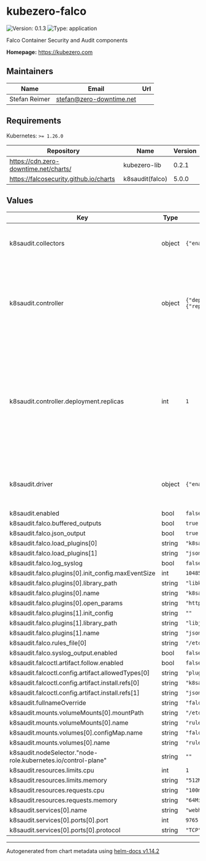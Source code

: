 # kubezero-falco

![Version: 0.1.3](https://img.shields.io/badge/Version-0.1.3-informational?style=flat-square) ![Type: application](https://img.shields.io/badge/Type-application-informational?style=flat-square)

Falco Container Security and Audit components

**Homepage:** <https://kubezero.com>

## Maintainers

| Name | Email | Url |
| ---- | ------ | --- |
| Stefan Reimer | <stefan@zero-downtime.net> |  |

## Requirements

Kubernetes: `>= 1.26.0`

| Repository | Name | Version |
|------------|------|---------|
| https://cdn.zero-downtime.net/charts/ | kubezero-lib | 0.2.1 |
| https://falcosecurity.github.io/charts | k8saudit(falco) | 5.0.0 |

## Values

| Key | Type | Default | Description |
|-----|------|---------|-------------|
| k8saudit.collectors | object | `{"enabled":false}` | Disable the collectors, no syscall events to enrich with metadata. |
| k8saudit.controller | object | `{"deployment":{"replicas":1},"kind":"deployment"}` | Deploy Falco as a deployment. One instance of Falco is enough. Anyway the number of replicas is configurabale. |
| k8saudit.controller.deployment.replicas | int | `1` | Number of replicas when installing Falco using a deployment. Change it if you really know what you are doing. For more info check the section on Plugins in the README.md file. |
| k8saudit.driver | object | `{"enabled":false}` | Disable the drivers since we want to deploy only the k8saudit plugin. |
| k8saudit.enabled | bool | `false` |  |
| k8saudit.falco.buffered_outputs | bool | `true` |  |
| k8saudit.falco.json_output | bool | `true` |  |
| k8saudit.falco.load_plugins[0] | string | `"k8saudit"` |  |
| k8saudit.falco.load_plugins[1] | string | `"json"` |  |
| k8saudit.falco.log_syslog | bool | `false` |  |
| k8saudit.falco.plugins[0].init_config.maxEventSize | int | `1048576` |  |
| k8saudit.falco.plugins[0].library_path | string | `"libk8saudit.so"` |  |
| k8saudit.falco.plugins[0].name | string | `"k8saudit"` |  |
| k8saudit.falco.plugins[0].open_params | string | `"http://:9765/k8s-audit"` |  |
| k8saudit.falco.plugins[1].init_config | string | `""` |  |
| k8saudit.falco.plugins[1].library_path | string | `"libjson.so"` |  |
| k8saudit.falco.plugins[1].name | string | `"json"` |  |
| k8saudit.falco.rules_file[0] | string | `"/etc/falco/rules.d"` |  |
| k8saudit.falco.syslog_output.enabled | bool | `false` |  |
| k8saudit.falcoctl.artifact.follow.enabled | bool | `false` |  |
| k8saudit.falcoctl.config.artifact.allowedTypes[0] | string | `"plugin"` |  |
| k8saudit.falcoctl.config.artifact.install.refs[0] | string | `"k8saudit:0.7.0"` |  |
| k8saudit.falcoctl.config.artifact.install.refs[1] | string | `"json:0.7.2"` |  |
| k8saudit.fullnameOverride | string | `"falco-k8saudit"` |  |
| k8saudit.mounts.volumeMounts[0].mountPath | string | `"/etc/falco/rules.d"` |  |
| k8saudit.mounts.volumeMounts[0].name | string | `"rules-volume"` |  |
| k8saudit.mounts.volumes[0].configMap.name | string | `"falco-k8saudit-rules"` |  |
| k8saudit.mounts.volumes[0].name | string | `"rules-volume"` |  |
| k8saudit.nodeSelector."node-role.kubernetes.io/control-plane" | string | `""` |  |
| k8saudit.resources.limits.cpu | int | `1` |  |
| k8saudit.resources.limits.memory | string | `"512Mi"` |  |
| k8saudit.resources.requests.cpu | string | `"100m"` |  |
| k8saudit.resources.requests.memory | string | `"64Mi"` |  |
| k8saudit.services[0].name | string | `"webhook"` |  |
| k8saudit.services[0].ports[0].port | int | `9765` |  |
| k8saudit.services[0].ports[0].protocol | string | `"TCP"` |  |

----------------------------------------------
Autogenerated from chart metadata using [helm-docs v1.14.2](https://github.com/norwoodj/helm-docs/releases/v1.14.2)
